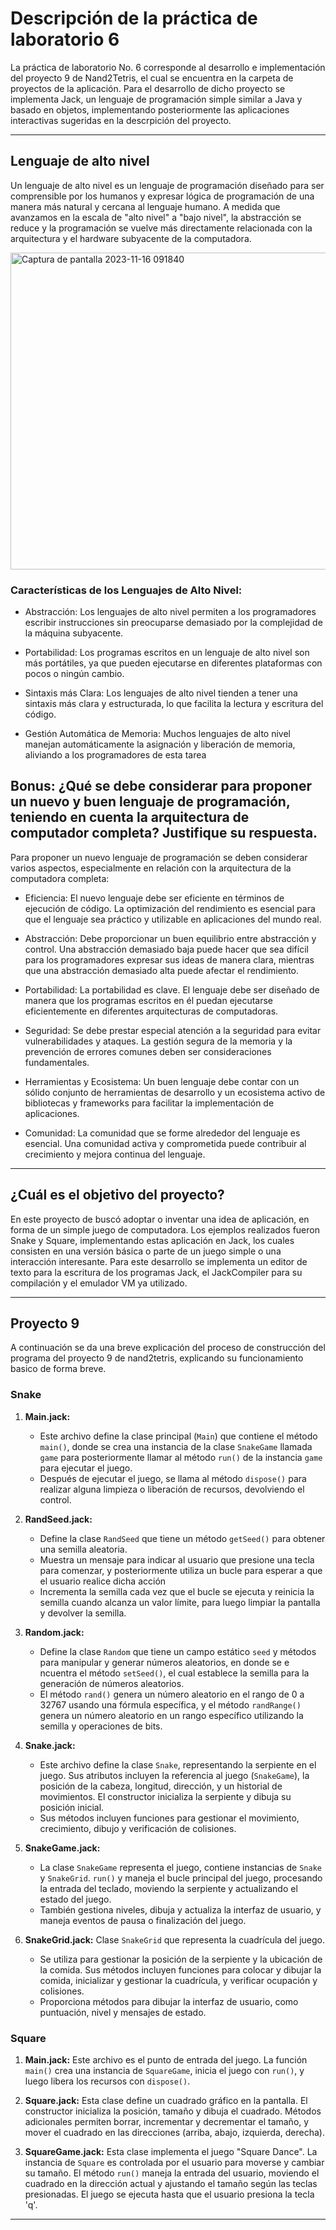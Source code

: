 # Descripción de la práctica de laboratorio 6
La práctica de laboratorio No. 6 corresponde al desarrollo e implementación del proyecto 9 de Nand2Tetris, el cual se encuentra en la carpeta de proyectos de la aplicación. Para el desarrollo de dicho proyecto se implementa Jack, un lenguaje de programación simple similar a Java y basado en objetos, implementando posteriormente las aplicaciones interactivas sugeridas en la descrpición del proyecto.

***

## Lenguaje de alto nivel

Un lenguaje de alto nivel es un lenguaje de programación diseñado para ser comprensible por los humanos y expresar lógica de programación de una manera más natural y cercana al lenguaje humano. A medida que avanzamos en la escala de "alto nivel" a "bajo nivel", la abstracción se reduce y la programación se vuelve más directamente relacionada con la arquitectura y el hardware subyacente de la computadora.

<img width="507" alt="Captura de pantalla 2023-11-16 091840" src="https://github.com/JuanSepu18/Grupo-Aval/assets/129451318/9dddbbf1-ef60-4e68-bae6-2392080155e2">

### Características de los Lenguajes de Alto Nivel:

- Abstracción: Los lenguajes de alto nivel permiten a los programadores escribir instrucciones sin preocuparse demasiado por la complejidad de la máquina subyacente.

- Portabilidad: Los programas escritos en un lenguaje de alto nivel son más portátiles, ya que pueden ejecutarse en diferentes plataformas con pocos o ningún cambio.

- Sintaxis más Clara: Los lenguajes de alto nivel tienden a tener una sintaxis más clara y estructurada, lo que facilita la lectura y escritura del código.

- Gestión Automática de Memoria: Muchos lenguajes de alto nivel manejan automáticamente la asignación y liberación de memoria, aliviando a los programadores de esta tarea


## Bonus: ¿Qué se debe considerar para proponer un nuevo y buen lenguaje de programación, teniendo en cuenta la arquitectura de computador completa? Justifique su respuesta.

Para proponer un nuevo lenguaje de programación se deben considerar varios aspectos, especialmente en relación con la arquitectura de la computadora completa:

- Eficiencia: El nuevo lenguaje debe ser eficiente en términos de ejecución de código. La optimización del rendimiento es esencial para que el lenguaje sea práctico y utilizable en aplicaciones del mundo real.

- Abstracción: Debe proporcionar un buen equilibrio entre abstracción y control. Una abstracción demasiado baja puede hacer que sea difícil para los programadores expresar sus ideas de manera clara, mientras que una abstracción demasiado alta puede afectar el rendimiento.

- Portabilidad: La portabilidad es clave. El lenguaje debe ser diseñado de manera que los programas escritos en él puedan ejecutarse eficientemente en diferentes arquitecturas de computadoras.

- Seguridad: Se debe prestar especial atención a la seguridad para evitar vulnerabilidades y ataques. La gestión segura de la memoria y la prevención de errores comunes deben ser consideraciones fundamentales.

- Herramientas y Ecosistema: Un buen lenguaje debe contar con un sólido conjunto de herramientas de desarrollo y un ecosistema activo de bibliotecas y frameworks para facilitar la implementación de aplicaciones.

- Comunidad: La comunidad que se forme alrededor del lenguaje es esencial. Una comunidad activa y comprometida puede contribuir al crecimiento y mejora continua del lenguaje.


***

## ¿Cuál es el objetivo del proyecto?

En este proyecto de buscó adoptar o inventar una idea de aplicación, en forma de un simple juego de computadora. Los ejemplos realizados fueron Snake y Square, implementando  estas aplicación en Jack, los cuales consisten en una versión básica o parte de un juego simple o una interacción interesante. Para este desarrollo se implementa un editor de texto para la escritura de los programas Jack, el JackCompiler para su compilación y el emulador VM ya utilizado.


***

## Proyecto 9
A continuación se da una breve explicación del proceso de construcción del programa del proyecto 9 de nand2tetris, explicando su funcionamiento basico de forma breve.

### Snake

1. **Main.jack:**
   - Este archivo define la clase principal (`Main`) que contiene el método `main()`, donde se crea una instancia de la   clase `SnakeGame` llamada `game` para posteriormente llamar al método `run()` de la instancia `game` para ejecutar el juego.
   - Después de ejecutar el juego, se llama al método `dispose()` para realizar alguna limpieza o liberación de recursos, devolviendo el control.

2. **RandSeed.jack:**
   - Define la clase `RandSeed` que tiene un método `getSeed()` para obtener una semilla aleatoria.
   - Muestra un mensaje para indicar al usuario que presione una tecla para comenzar, y posteriormente utiliza un bucle para esperar a que el usuario realice dicha acción
   - Incrementa la semilla cada vez que el bucle se ejecuta y reinicia la semilla cuando alcanza un valor límite, para luego limpiar la pantalla y devolver la semilla.

3. **Random.jack:**
   - Define la clase `Random` que tiene un campo estático `seed` y métodos para manipular y generar números aleatorios, en donde se e ncuentra el método `setSeed()`, el cual establece la semilla para la generación de números aleatorios.
   - El método `rand()` genera un número aleatorio en el rango de 0 a 32767 usando una fórmula específica, y el método `randRange()` genera un número aleatorio en un rango específico utilizando la semilla y operaciones de bits.

4. **Snake.jack:**
   - Este archivo define la clase `Snake`, representando la serpiente en el juego. Sus atributos incluyen la referencia al juego (`SnakeGame`), la posición de la cabeza, longitud, dirección, y un historial de movimientos. El constructor inicializa la serpiente y dibuja su posición inicial.
   - Sus métodos incluyen funciones para gestionar el movimiento, crecimiento, dibujo y verificación de colisiones.

5. **SnakeGame.jack:**
   - La clase `SnakeGame` representa el juego, contiene instancias de `Snake` y `SnakeGrid`. `run()` y maneja el bucle principal del juego, procesando la entrada del teclado, moviendo la serpiente y actualizando el estado del juego.
   - También gestiona niveles, dibuja y actualiza la interfaz de usuario, y maneja eventos de pausa o finalización del juego.

7. **SnakeGrid.jack:**
Clase `SnakeGrid` que representa la cuadrícula del juego.
   - Se utiliza para gestionar la posición de la serpiente y la ubicación de la comida. Sus métodos incluyen funciones para colocar y dibujar la comida, inicializar y gestionar la cuadrícula, y verificar ocupación y colisiones.
   - Proporciona métodos para dibujar la interfaz de usuario, como puntuación, nivel y mensajes de estado.


### Square

1. **Main.jack:**
Este archivo es el punto de entrada del juego. La función `main()` crea una instancia de `SquareGame`, inicia el juego con `run()`, y luego libera los recursos con `dispose()`.

2. **Square.jack:**
Esta clase define un cuadrado gráfico en la pantalla. El constructor inicializa la posición, tamaño y dibuja el cuadrado. Métodos adicionales permiten borrar, incrementar y decrementar el tamaño, y mover el cuadrado en las direcciones (arriba, abajo, izquierda, derecha).

3. **SquareGame.jack:**
Esta clase implementa el juego "Square Dance". La instancia de `Square` es controlada por el usuario para moverse y cambiar su tamaño. El método `run()` maneja la entrada del usuario, moviendo el cuadrado en la dirección actual y ajustando el tamaño según las teclas presionadas. El juego se ejecuta hasta que el usuario presiona la tecla 'q'.

***

